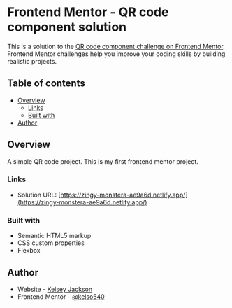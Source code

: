 # Frontend Mentor - QR code component solution

This is a solution to the [QR code component challenge on Frontend Mentor](https://www.frontendmentor.io/challenges/qr-code-component-iux_sIO_H). Frontend Mentor challenges help you improve your coding skills by building realistic projects. 

## Table of contents

- [Overview](#overview)
  - [Links](#links)
  - [Built with](#built-with)
- [Author](#author)

## Overview

A simple QR code project. This is my first frontend mentor project. 


### Links

- Solution URL: [https://zingy-monstera-ae9a6d.netlify.app/](https://zingy-monstera-ae9a6d.netlify.app/)

### Built with

- Semantic HTML5 markup
- CSS custom properties
- Flexbox

## Author

- Website - [Kelsey Jackson](https://portfolio-react-project.netlify.app/)
- Frontend Mentor - [@kelso540](https://www.frontendmentor.io/profile/kelso540)

